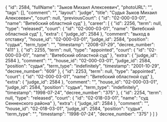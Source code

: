 {
    "id": 2584,
    "fullName": "Зыков Михаил Алексеевич",
    "photoURL": "",
    "tags": [],
    "comment": "",
    "layout": "judge",
    "title": "Судья Зыков Михаил Алексеевич",
    "court": null,
    "previousCourt": {
        "id": "02-000-03-01",
        "name": "Витебский областной суд"
    },
    "career": [
        {
            "id": 2256,
            "term": null,
            "type": "released",
            "court": {
                "id": "02-000-03-01",
                "name": "Витебский областной суд"
            },
            "extra": {
                "judge_id": 2584
            },
            "comment": "выход в отставку",
            "house_id": "02-000-03-01",
            "judge_id": 2584,
            "position": "судья",
            "term_type": "",
            "timestamp": "2008-07-29",
            "decree_number": "411"
        },
        {
            "id": 2255,
            "term": null,
            "type": "appointed",
            "court": {
                "id": "02-000-03-01",
                "name": "Витебский областной суд"
            },
            "extra": {
                "judge_id": 2584
            },
            "comment": "",
            "house_id": "02-000-03-01",
            "judge_id": 2584,
            "position": "судья",
            "term_type": "indefinitely",
            "timestamp": "2001-10-29",
            "decree_number": "609"
        },
        {
            "id": 2253,
            "term": null,
            "type": "appointed",
            "court": {
                "id": "02-000-03-01",
                "name": "Витебский областной суд"
            },
            "extra": {
                "judge_id": 2584
            },
            "comment": "",
            "house_id": "02-000-03-01",
            "judge_id": 2584,
            "position": "судья",
            "term_type": "indefinitely",
            "timestamp": "1998-07-24",
            "decree_number": "375"
        },
        {
            "id": 2254,
            "term": null,
            "type": "released",
            "court": {
                "id": "02-018-03-01",
                "name": "суд Сенненского района"
            },
            "extra": {
                "judge_id": 2584
            },
            "comment": "",
            "house_id": "02-018-03-01",
            "judge_id": 2584,
            "position": "судья",
            "term_type": "",
            "timestamp": "1998-07-24",
            "decree_number": "375"
        }
    ]
}